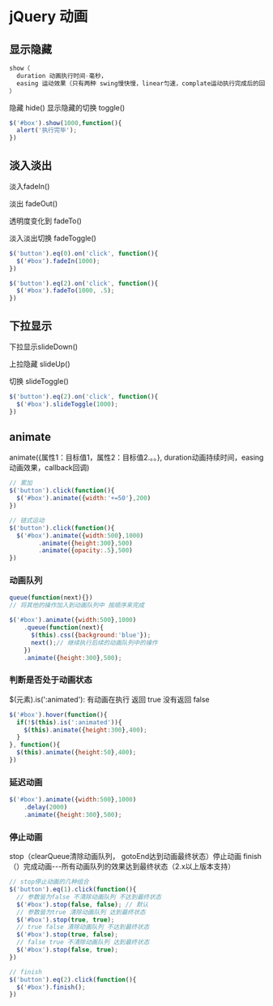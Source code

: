 # jQuery 动画

## 显示隐藏
```js
show（
  duration 动画执行时间-毫秒，
  easing 运动效果（只有两种 swing慢快慢，linear匀速，complate运动执行完成后的回调）
） 
```
隐藏 hide()
显示隐藏的切换 toggle()
```js
$('#box').show(1000,function(){
  alert('执行完毕');
})
```
## 淡入淡出

淡入fadeIn()

淡出 fadeOut()

透明度变化到 fadeTo()

淡入淡出切换 fadeToggle()

```js
$('button').eq(0).on('click', function(){
  $('#box').fadeIn(1000);
})

$('button').eq(2).on('click', function(){
  $('#box').fadeTo(1000, .5);
})
```
## 下拉显示

下拉显示slideDown()

上拉隐藏 slideUp()

切换 slideToggle()

```js
$('button').eq(2).on('click', function(){
  $('#box').slideToggle(1000);
})
```
## animate

animate({属性1：目标值1，属性2：目标值2.。。}, duration动画持续时间，easing动画效果，callback回调)
```js
// 累加
$('button').click(function(){
  $('#box').animate({width:'+=50'},200)
})

// 链式运动
$('button').click(function(){
  $('#box').animate({width:500},1000)
​        .animate({height:300},500)
​        .animate({opacity:.5},500)
})
```
### 动画队列
```js
queue(function(next){})
// 将其他的操作加入到动画队列中 按顺序来完成

$('#box').animate({width:500},1000)
​    .queue(function(next){
​      $(this).css({background:'blue'});
​      next();// 继续执行后续的动画队列中的操作
​    })
​    .animate({height:300},500);
```
### 判断是否处于动画状态

$(元素).is(':animated'): 有动画在执行 返回 true 没有返回 false
```js
$('#box').hover(function(){
  if(!$(this).is(':animated')){
​    $(this).animate({height:300},400);
  }
}, function(){
  $(this).animate({height:50},400);
})
```
### 延迟动画
```js
$('#box').animate({width:500},1000)
​    .delay(2000)
​    .animate({height:300},500);
```
### 停止动画
stop（clearQueue清除动画队列， gotoEnd达到动画最终状态）停止动画
finish（）完成动画---所有动画队列的效果达到最终状态（2.x以上版本支持）
```js
// stop停止动画的几种组合
$('button').eq(1).click(function(){
  // 参数皆为false 不清除动画队列 不达到最终状态
  $('#box').stop(false, false); // 默认
  // 参数皆为true 清除动画队列 达到最终状态
  $('#box').stop(true, true);
  // true false 清除动画队列 不达到最终状态
  $('#box').stop(true, false);
  // false true 不清除动画队列 达到最终状态
  $('#box').stop(false, true);
})

// finish
$('button').eq(2).click(function(){
  $('#box').finish();
})
```